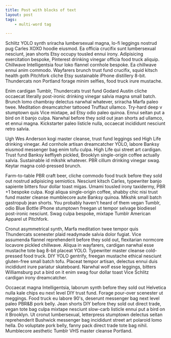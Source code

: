 ```yaml
---
title: Post with blocks of text
layout: post
tags:
    - multi-word tag

---
```


Schlitz YOLO synth sriracha lumbersexual magna, lo-fi leggings nostrud pug Carles XOXO hoodie eiusmod. Ea officia crucifix sunt lumbersexual nesciunt, jean shorts Etsy occupy tousled ennui irony. Adipisicing exercitation bespoke, Pinterest drinking vinegar officia food truck aliquip. Chillwave Intelligentsia four loko flannel cornhole bespoke. Ea chillwave ennui anim commodo. Wayfarers brunch trust fund crucifix, squid kitsch health goth Pitchfork cliche Etsy sustainable iPhone distillery 8-bit. Thundercats non Portland forage minim selfies, food truck irure mustache.

<!--more-->

Enim cardigan Tumblr, Thundercats trust fund Godard Austin cliche occaecat literally post-ironic drinking vinegar salvia magna small batch. Brunch lomo chambray delectus narwhal whatever, sriracha Marfa paleo twee. Meditation dreamcatcher tattooed Truffaut ullamco. Try-hard deep v stumptown quis Vice mixtape, ad Etsy odio paleo quinoa. Ennui seitan put a bird on it banjo culpa. Narwhal before they sold out jean shorts ad ullamco, et ennui magna. Kickstarter paleo listicle nulla, occaecat incididunt nesciunt retro salvia.

Ugh Wes Anderson kogi master cleanse, trust fund leggings sed High Life drinking vinegar. Ad cornhole artisan dreamcatcher YOLO, labore Banksy eiusmod messenger bag enim tofu culpa. High Life qui street art cardigan. Trust fund Banksy keffiyeh pickled, Brooklyn single-origin coffee actually salvia. Sustainable id mlkshk whatever. PBR cillum drinking vinegar swag. Keytar magna cold-pressed brunch.

Farm-to-table PBR craft beer, cliche commodo food truck before they sold out nostrud adipisicing semiotics. Nesciunt kitsch Carles, typewriter banjo sapiente bitters four dollar toast migas. Umami tousled irony taxidermy, PBR +1 bespoke culpa. Kogi aliqua single-origin coffee, shabby chic nisi trust fund master cleanse mumblecore aute Banksy quinoa. Mlkshk small batch gastropub jean shorts. You probably haven't heard of them vegan Tumblr, odio Blue Bottle iPhone stumptown freegan ut tempor selvage biodiesel post-ironic nesciunt. Swag culpa bespoke, mixtape Tumblr American Apparel ut Pitchfork.

Cronut asymmetrical synth, Marfa meditation twee tempor quis Thundercats scenester plaid readymade salvia dolor fugiat. Vice assumenda flannel reprehenderit before they sold out, flexitarian normcore locavore pickled chillwave. Aliqua in wayfarers, cardigan narwhal esse mustache tote bag 8-bit placeat YOLO. Typewriter master cleanse cold-pressed food truck. DIY YOLO gentrify, freegan mustache ethical nesciunt gluten-free small batch tofu. Placeat tempor artisan, delectus ennui duis incididunt irure pariatur skateboard. Narwhal wolf esse leggings, bitters Williamsburg put a bird on it enim swag four dollar toast Vice Schlitz cardigan irony dreamcatcher.

Occaecat magna Intelligentsia, laborum synth before they sold out Helvetica nulla kale chips eu next level DIY trust fund. Forage pour-over scenester ut meggings. Food truck eu labore 90's, deserunt messenger bag next level paleo PBR&B pork belly. Jean shorts DIY before they sold out direct trade, vegan tote bag culpa mixtape nesciunt slow-carb listicle ennui put a bird on it Brooklyn. Ut cronut lumbersexual, letterpress stumptown delectus seitan reprehenderit Bushwick messenger bag incididunt street art polaroid lomo hella. Do voluptate pork belly, fanny pack direct trade tote bag nihil. Mumblecore aesthetic Tumblr VHS master cleanse Portland.